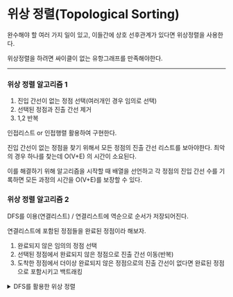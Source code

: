 # 위상 정렬(Topological Sorting)

완수해야 할 여러 가지 일이 있고, 이들간에 상호 선후관계가 있다면 위상정렬을 사용한다.

위상정렬을 하려면 싸이클이 없는 유항그래프를 만족해야한다.
___
### 위상 정렬 알고리즘 1

1. 진입 간선이 없는 정점 선택(여러개인 경우 임의로 선택)
2. 선택된 정점과 진출 간선 제거
3. 1,2 반복

인접리스트 or 인접행렬 활용하여 구현한다.

진입 간선이 없는 정점을 찾기 위해서 모든 정점의 진출 간선 리스트를 보아야한다.
최악의 경우 하나를 찾는데 O(V+E) 의 시간이 소요된다.

이를 해결하기 위해 알고리즘을 시작할 때 배열을 선언하고 각 정점의 진입 간선 수를 기록하면 모든 과정의 시간을 O(V+E)를 보장할 수 있다.

### 위상 정렬 알고리즘 2
DFS를 이용(연결리스트) / 연결리스트에 역순으로 순서가 저장되어진다.

연결리스트에 포함된 정점들을 완료된 정점이라 해보자.

1. 완료되지 않은 임의의 정점 선택
2. 선택된 정점에서 완료되지 않은 정점으로 진출 간선 이동(반복)
3. 도착한 정점에서 더이상 완료되지 않은 정점으로의 진출 간선이 없다면 완료된 정점으로 포함시키고 백트래킹

<details>
<summary>DFS를 활용한 위상 정렬</summary>
<div mardown="1">

[백준 2252](https://www.acmicpc.net/problem/2252)
```java
package practice;
import java.io.BufferedReader;
import java.io.IOException;
import java.io.InputStreamReader;
import java.util.*;

public class Main {

    static List<Integer> [] lists;
    static boolean[] visitied;
    static List<Integer> ll = new LinkedList<>();

    public static void main(String[] args) throws IOException {

        BufferedReader br = new BufferedReader(new InputStreamReader(System.in));
        StringTokenizer st = new StringTokenizer(br.readLine());

        int n = Integer.parseInt(st.nextToken()); // 학생수 n
        int m = Integer.parseInt(st.nextToken()); // 비교횟수 m

        lists = new ArrayList[n + 1];
        visitied = new boolean[n + 1];

        for(int i =1; i< lists.length; i++)
            lists[i] = new ArrayList<>();

        while (m-- > 0) {
            st = new StringTokenizer(br.readLine());

            lists[Integer.parseInt(st.nextToken())].add(Integer.parseInt(st.nextToken()));
        }

        for (int i = 1; i < lists.length; i++) {
            if(!visitied[i])
                dfs(i);
        }

        StringBuilder sb = new StringBuilder();

        for(int i = ll.size()-1; i >=0; i--)
            sb.append(ll.get(i) + " ");

    }

    static void dfs(int i) {

        visitied[i] = true;

        if (!lists[i].isEmpty())
            for(int v : lists[i])
                if(!visitied[v])
                    dfs(v);

        ll.add(i);
    }
}

```

</div>
</details>
